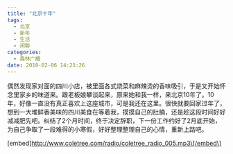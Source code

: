 ```yaml
---
title: "北京十年"
tags:
  - 北京
  - 新年
  - 生活
  - 闲聊
categories:
  - 森林广播
date: 2010-02-06 14:23:26
---
```


偶然发现家对面的四川小店，被里面各式烧菜和麻辣烫的香味吸引，于是又开始怀念里家乡的味道来。跟老板娘攀谈起来，原来她和我一样，来北京10年了。10年，好像一直没有真正喜欢上这座城市，可是我还在这里。很快就要回家过年了，想到一大堆鲜香美味的四川美食在等着我，摸摸自己的肚腩，还是趁这段时间好好减减肥先吧。纠结了2个月时间，终于决定辞职，下一份工作约好了2月底开始，为自己争取了一段难得的小寒假，好好整理整理自己的心情，重新上路吧。   

\[embed\]http://www.coletree.com/radio/coletree_radio_005.mp3\[/embed\]